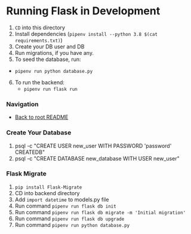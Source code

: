 # Running Flask in Development

1. `CD` into this directory
2. Install dependencies (`pipenv install --python 3.8 $(cat requirements.txt)`)
3. Create your DB user and DB
4. Run migrations, if you have any.
5. To seed the database, run:
  * `pipenv run python database.py`
6. To run the backend:
   * `pipenv run flask run`

### Navigation
* [Back to root README](../README.md)

### Create Your Database
1. psql -c "CREATE USER new_user WITH PASSWORD 'password' CREATEDB"
2. psql -c "CREATE DATABASE new_database WITH USER new_user"

### Flask Migrate
1. `pip install Flask-Migrate`
2. CD into backend directory
3. Add `import datetime` to models.py file
4. Run command `pipenv run flask db init`
5. Run command `pipenv run flask db migrate -m 'Initial migration'`
6. Run command `pipenv run flask db upgrade`
7. Run command `pipenv run python database.py`
